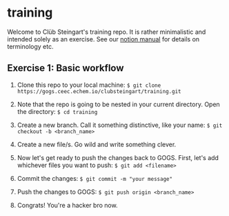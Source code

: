 # training

Welcome to Clüb Steingart's training repo. It is rather minimalistic and intended solely as an exercise. See our [notion manual](https://www.notion.so/ceecnyc/Git-GOGS-bed8b705ea6e4423a23ba6eac2977e80?pvs=4) for details on terminology etc.

## Exercise 1: Basic workflow

1. Clone this repo to your local machine: `$ git clone https://gogs.ceec.echem.io/clubsteingart/training.git`


2. Note that the repo is going to be nested in your current directory. Open the directory: `$ cd training`


3. Create a new branch. Call it something distinctive, like your name: `$ git checkout -b <branch_name>`


4. Create a new file/s. Go wild and write something clever.


5. Now let's get ready to push the changes back to GOGS. First, let's add whichever files you want to push: `$ git add <filename>`


6. Commit the changes: `$ git commit -m "your message"`


7. Push the changes to GOGS: `$ git push origin <branch_name>`


8. Congrats! You're a hacker bro now.